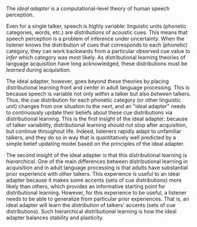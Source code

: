  <!-- Needs something more about what this MEANS... -->
The _ideal adapter_ is a computational-level theory of human speech
perception.

Even for a single talker, speech is highly variable: linguistic units (phonetic
categories, words, etc.) are _distributions_ of acoustic cues.  This means that
speech perception is a problem of inference under uncertainty.  When the
listener knows the distribution of cues that corresponds to each (phonetic)
category, they can work backwards from a particular observed cue value to
_infer_ which category was most likely.  As distributional learning theories of
language acquisition have long acknowledged, these distributions must be
_learned_ during acquisition.

The ideal adapter, however, goes beyond these theories by placing distributional
learning front and center in adult language processing.  This is because speech
is variable not only _within_ a talker but also _between_ talkers.  Thus, the
cue distribution for each phonetic category (or other linguistic unit) changes
from one situation to the next, and an "ideal adapter" needs to continuously
update their beliefs about these cue distributions via distributional learning.
This is the first insight of the ideal adapter: because of talker variability,
distributional learning should not stop after acquisition, but continue
throughout life.  Indeed, listeners rapidly adapt to unfamiliar talkers, and
they do so in way that is quantitatively well predicted by a simple belief
updating model based on the principles of the ideal adapter.

The second insight of the ideal adapter is that this distributional learning is
_hierarchical_.  One of the main differences between distributional learning in
acquisition and in adult language processing is that adults have substantial
prior experience with _other_ talkers.  This experience is useful to an ideal
adapter because it makes some accents (sets of cue distributions) more likely
than others, which provides an informative starting point for distributional
learning.  However, for this experience to be useful, a listener needs to be
able to generalize from particular prior experiences.  That is, an ideal adapter
will learn the _distribution_ of talkers' accents (sets of cue distributions).
Such hierarchical distributional learning is how the ideal adapter balances
stability and plasticity.

